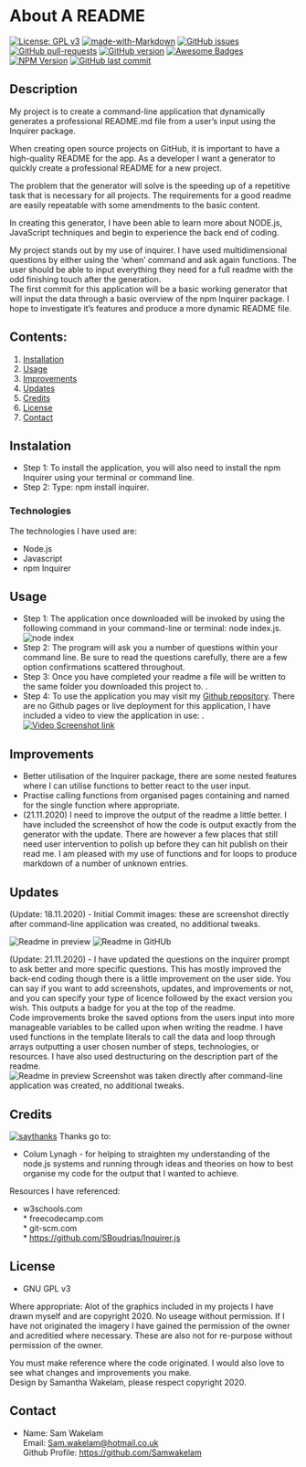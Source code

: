 

# About A README

[![License: GPL v3](https://img.shields.io/badge/License-GPLv3-blue.svg)](https://www.gnu.org/licenses/gpl-3.0) 
[![made-with-Markdown](https://img.shields.io/badge/Made%20with-Markdown-1f425f.svg)](http://commonmark.org) 
[![GitHub issues](https://img.shields.io/github/issues/Naereen/StrapDown.js.svg)](https://GitHub.com/Naereen/StrapDown.js/issues/) 
[![GitHub pull-requests](https://img.shields.io/github/issues-pr/Naereen/StrapDown.js.svg)](https://GitHub.com/Naereen/StrapDown.js/pull/)
[![GitHub version](https://badge.fury.io/gh/Naereen%2FStrapDown.js.svg)](https://github.com/Naereen/StrapDown.js)
[![Awesome Badges](https://img.shields.io/badge/badges-awesome-green.svg)](https://github.com/Naereen/badges)
[![NPM Version](https://img.shields.io/npm/v/npm.svg?style=flat)]()
[![GitHub last commit](https://img.shields.io/github/last-commit/google/skia.svg?style=flat)]()

## Description

My project is to create a command-line application that dynamically generates a professional README.md file from a user’s input using the Inquirer package.

When creating open source projects on GitHub, it is important to have a high-quality README for the app. As a developer I want a generator to quickly create a professional README for a new project. 

The problem that the generator will solve is the speeding up of a repetitive task that is necessary for all projects. The requirements for a good readme are easily repeatable with some amendments to the basic content. 

In creating this generator, I have been able to learn more about NODE.js, JavaScript techniques and begin to experience the back end of coding. 

My project stands out by my use of inquirer. I have used multidimensional questions by either using the ‘when’ command and ask again functions. The user should be able to input everything they need for a full readme with the odd finishing touch after the generation. <br />The first commit for this application will be a basic working generator that will input the data through a basic overview of the npm Inquirer package. I hope to investigate it’s features and produce a more dynamic README file. 


## Contents: 
1. [Installation](#Instalation) 
2. [Usage](#Usage)
3. [Improvements](#Improvements)
4. [Updates](#Updates)
5. [Credits](#Credits)
6. [License](#License)
7. [Contact](#Contact)

## Instalation

* Step 1: To install the application, you will also need to install the npm Inquirer using your terminal or command line. <br />
* Step 2: Type:  npm install inquirer.<br />


### Technologies 

The technologies I have used are:
* Node.js<br />
* Javascript<br />
* npm Inquirer<br />


## Usage

* Step 1: The application once downloaded will be invoked by using the following command in your command-line or terminal: node index.js. <br />![node index](assets/node-index.JPG)
* Step 2: The program will ask you a number of questions within your command line. Be sure to read the questions carefully, there are a few option confirmations scattered throughout. <br />
* Step 3: Once you have completed your readme a file will be written to the same folder you downloaded this project to. . <br />
* Step 4: To use the application you may visit my [Github repository](https://github.com/Samwakelam/09_README_GENERATOR_SLW ). There are no Github pages or live deployment for this application, I have included a video to view the application in use: . <br />
[![Video Screenshot link](assets/Video-generator-v2.png)](https://drive.google.com/file/d/1lVxBHDpbZPcnyYp6bJRqW_lN2yDbWOlg/preview)


## Improvements

* Better utilisation of the Inquirer package, there are some nested features where I can utilise functions to better react to the user input. <br />
* Practise calling functions from organised pages containing and named for the single function where appropriate. <br />
* (21.11.2020) I need to improve the output of the readme a little better. I have included the screenshot of how the code is output exactly from the generator with the update. There are however a few places that still need user intervention to polish up before they can hit publish on their read me. I am pleased with my use of functions and for loops to produce markdown of a number of unknown entries. <br />


## Updates 

(Update: 18.11.2020) - Initial Commit images: these are screenshot directly after command-line application was created, no additional tweaks.

![Readme in preview](assets/README-v1.png)
![Readme in GitHUb](assets/README-v1-GH.png)

(Update: 21.11.2020) - I have updated the questions on the inquirer prompt to ask better and more specific questions. This has mostly improved the back-end coding though there is a little improvement on the user side. You can say if you want to add screenshots, updates, and improvements or not, and you can specify your type of licence followed by the exact version you wish. This outputs a badge for you at the top of the readme. <br /> Code improvements broke the saved options from the users input into more manageable variables to be called upon when writing the readme. I have used functions in the template literals to call the data and loop through arrays outputting a user chosen number of steps, technologies, or resources. I have also used destructuring on the description part of the readme.  <br />
![Readme in preview](assets/README-v2.png)
Screenshot was taken directly after command-line application was created, no additional tweaks.




    
## Credits 

[![saythanks](https://img.shields.io/badge/say-thanks-ff69b4.svg)](https://saythanks.io/to/kennethreitz)
Thanks go to:
* Colum Lynagh - for helping to straighten my understanding of the node.js systems and running through ideas and theories on how to best organise my code for the output that I wanted to achieve. 

Resources I have referenced:   
* w3schools.com<br />* freecodecamp.com<br />* git-scm.com<br />* https://github.com/SBoudrias/Inquirer.js<br />


## License 

* GNU GPL v3<br />  

Where appropriate: 
Alot of the graphics included in my projects I have drawn myself and are copyright 2020. 
No useage without permission. 
If I have not originated the imagery I have gained the permission of the owner and acreditied 
where necessary. These are also not for re-purpose without permission of the owner.

You must make reference where the code originated. I would also love to see what changes and improvements you make.  
Design by Samantha Wakelam, please respect copyright 2020. 


## Contact

* Name: Sam Wakelam   <br />Email: Sam.wakelam@hotmail.co.uk <br />Github Profile: https://github.com/Samwakelam

